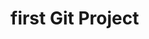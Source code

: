 <?php
include('page_header.php');
?>

<h1>first Git Project</h1>


<?php
include('page_footer.php');
?>
